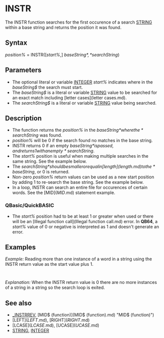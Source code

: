 # INSTR

The INSTR function searches for the first occurence of a search [STRING](STRING.md) within a base string and returns the position it was found.

  

## Syntax

*position%* = INSTR([*start%*,] *baseString$*, *searchString$*)
  

## Parameters

* The optional literal or variable [INTEGER](INTEGER.md) *start%* indicates where in the *baseString$* the search must start.
* The *baseString$* is a literal or variable [STRING](STRING.md) value to be searched for an exact match including [letter cases](letter cases.md).
* The *searchString$* is a literal or variable [STRING](STRING.md) value being searched.

  

## Description

* The function returns the *position%* in the *baseString$* where the *searchString$* was found.
* *position%* will be 0 if the search found no matches in the base string.
* INSTR returns 0 if an empty *baseString$* is passed, and returns 1 with an empty *searchString$*.
* The *start%* position is useful when making multiple searches in the same string. See the example below.
* The *searchString$* should be smaller or equal in [length](length.md) to the *baseString$*, or 0 is returned.
* Non-zero *position%* return values can be used as a new start position by adding 1 to re-search the base string. See the example below.
* In a loop, INSTR can search an entire file for occurences of certain words. See the [MID$](MID$.md) statement example.

### QBasic/QuickBASIC

* The *start%* position had to be at least 1 or greater when used or there will be an [Illegal function call](Illegal function call.md) error. In **QB64**, a *start%* value of 0 or negative is interpreted as 1 and doesn't generate an error.

  

## Examples

*Example:* Reading more than one instance of a word in a string using the INSTR return value as the start value plus 1.

``` text$ = "The cats and dogs where playing, even though dogs don't like cats." [DO](DO.md)   findcats% = INSTR(findcats% + 1, text$, "cats") ' find another occurance after   [IF](IF.md) findcats% [THEN](THEN.md) [PRINT](PRINT.md) "There is 'cats' in the string at position:"; findcats% [LOOP](LOOP.md) [UNTIL](UNTIL.md) findcats% = 0  findmonkey% = INSTR(text$, "monkeys")  ' find any occurance? PRINT findmonkey%; "'monkeys' were found so it returned:"; findmonkey%  
```

``` There is 'cats' in the string at position: 5 There is 'cats' in the string at position: 62  0 'monkeys' were found so INSTR returned: 0  
```

*Explanation:* When the INSTR return value is 0 there are no more instances of a string in a string so the search loop is exited.
  

## See also

* [_INSTRREV](_INSTRREV.md), [MID$ (function)](MID$ (function).md) "MID$ (function)")
* [LEFT$](LEFT$.md), [RIGHT$](RIGHT$.md)
* [LCASE$](LCASE$.md), [UCASE$](UCASE$.md)
* [STRING](STRING.md), [INTEGER](INTEGER.md)

  
